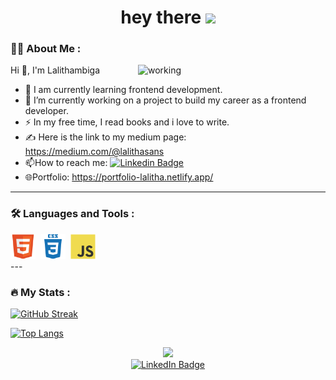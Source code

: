 <h1 align="center">
  hey there
  <img src="https://media.giphy.com/media/hvRJCLFzcasrR4ia7z/giphy.gif" width="30px"/>
</h1>

### :woman_technologist: About Me : 
Hi 👋, I'm Lalithambiga 
<img align="right" src="https://media.giphy.com/media/TEiaISogqJgrEuocni/giphy.gif" width="300"  alt="working"/>
- :seedling: I am currently learning frontend development.
- :telescope: I’m currently working on a project to build my career as a frontend developer.
- :zap: In my free time, I read books and i love to write.
- ✍ Here is the link to my medium page: https://medium.com/@lalithasans
- :mailbox:How to reach me: [![Linkedin Badge](https://img.shields.io/badge/-Lalitha-blue?style=flat&logo=Linkedin&logoColor=white)](https://www.linkedin.com/in/lalithambiga-r-9b55941a2/)
-  🌐Portfolio:
https://portfolio-lalitha.netlify.app/
---

### :hammer_and_wrench: Languages and Tools : 
<div>
  <img src="https://github.com/devicons/devicon/blob/master/icons/html5/html5-original.svg" title="HTML5" alt="HTML" width="40" height="40"/>&nbsp;
   <img src="https://github.com/devicons/devicon/blob/master/icons/css3/css3-plain-wordmark.svg"  title="CSS3" alt="CSS" width="40" height="40"/>&nbsp;
   <img src="https://github.com/devicons/devicon/blob/master/icons/javascript/javascript-original.svg" title="JavaScript" alt="JavaScript" width="40" height="40"/>&nbsp;
</div>
---

### :fire: My Stats :
[![GitHub Streak](http://github-readme-streak-stats.herokuapp.com?user=iamLalitha&theme=dark&background=000000)](https://git.io/streak-stats)

[![Top Langs](https://github-readme-stats.vercel.app/api/top-langs/?username=iamLalitha&layout=compact&theme=vision-friendly-dark)](https://github.com/anuraghazra/github-readme-stats)

<div id="header" align="center">
  <img src="https://media.giphy.com/media/RfT7W8lXpSSYbXbakl/giphy.gif" width="100"/>
</div>
<div id="badges" align="center">
  <a href="https://www.linkedin.com/in/lalithambiga-r-9b55941a2/">
    <img src="https://img.shields.io/badge/LinkedIn-blue?style=for-the-badge&logo=linkedin&logoColor=white" alt="LinkedIn Badge"/>
  </a>
</div>
<div align="center">
    <img src="https://komarev.com/ghpvc/?username=iamLalitha&style=flat-square&color=blue" alt=""/>
</div>
